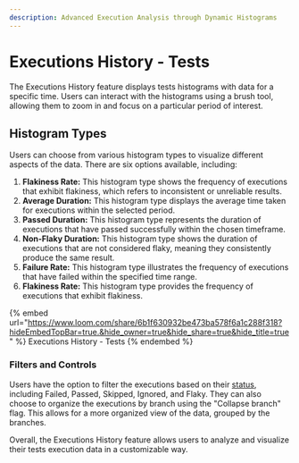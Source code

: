 ```yaml
---
description: Advanced Execution Analysis through Dynamic Histograms
---
```


# Executions History - Tests

The Executions History feature displays tests histograms with data for a specific time. Users can interact with the histograms using a brush tool, allowing them to zoom in and focus on a particular period of interest.

## Histogram Types

Users can choose from various histogram types to visualize different aspects of the data. There are six options available, including:

1. **Flakiness Rate:** This histogram type shows the frequency of executions that exhibit flakiness, which refers to inconsistent or unreliable results.
2. **Average Duration:** This histogram type displays the average time taken for executions within the selected period.
3. **Passed Duration:** This histogram type represents the duration of executions that have passed successfully within the chosen timeframe.
4. **Non-Flaky Duration:** This histogram type shows the duration of executions that are not considered flaky, meaning they consistently produce the same result.
5. **Failure Rate:** This histogram type illustrates the frequency of executions that have failed within the specified time range.
6. **Flakiness Rate:** This histogram type provides the frequency of executions that exhibit flakiness.

{% embed url="https://www.loom.com/share/6b1f630932be473ba578f6a1c288f318?hideEmbedTopBar=true.&hide_owner=true&hide_share=true&hide_title=true" %}
Executions History - Tests
{% endembed %}

### Filters and Controls

Users have the option to filter the executions based on their [status](../../../tests/test-status.md), including Failed, Passed, Skipped, Ignored, and Flaky. They can also choose to organize the executions by branch using the "Collapse branch" flag. This allows for a more organized view of the data, grouped by the branches.

Overall, the Executions History feature allows users to analyze and visualize their tests execution data in a customizable way.
